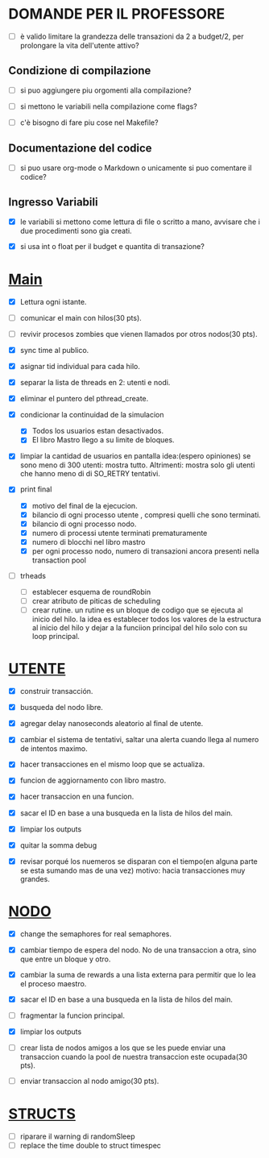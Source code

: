 # DOMANDE PER IL PROFESSORE
- [ ] è valido limitare la grandezza delle transazioni da 2 a budget/2, per prolongare la vita dell'utente attivo?
## Condizione di compilazione
- [ ]  si puo aggiungere piu orgomenti alla compilazione?

- [ ]  si mettono le variabili nella compilazione come flags?

- [ ] c'è bisogno di fare piu cose nel Makefile?
## Documentazione del codice
- [ ] si puo usare org-mode o Markdown o unicamente si puo comentare il codice?

## Ingresso Variabili

- [x] le variabili si mettono come lettura di file o scritto a mano, avvisare che i due procedimenti sono gia creati.

- [x] si usa int o float per il budget e quantita di transazione?

#  [Main](main.md)

- [x] Lettura ogni istante.

- [ ] comunicar el main con hilos(30 pts).

- [ ] revivir procesos zombies que vienen llamados por otros nodos(30 pts).

- [x] sync time al publico.

- [x] asignar tid individual para cada hilo.

- [x] separar la lista de threads en 2: utenti e nodi.

- [x] eliminar el puntero del pthread_create.

- [x] condicionar la continuidad de la simulacion
   - [x] Todos los usuarios estan desactivados.
   - [x] El libro Mastro llego a su limite de bloques.

- [x] limpiar la cantidad de usuarios en pantalla
    idea:(espero opiniones)
    se sono meno di 300 utenti: mostra tutto.
    Altrimenti: mostra solo gli utenti che hanno meno di di SO_RETRY tentativi.

- [x] print final
    - [x] motivo del final de la ejecucion.
    - [x] bilancio di ogni processo utente , compresi quelli che sono terminati.
    - [x] bilancio di ogni processo nodo.
    - [x] numero di processi utente terminati prematuramente
    - [x] numero di blocchi nel libro mastro
    - [x] per ogni processo nodo, numero di transazioni ancora presenti nella transaction pool
 - [ ] trheads
    - [ ] establecer esquema de roundRobin
    - [ ] crear atributo de piticas de scheduling
    - [ ] crear rutine. 
        un rutine es un bloque de codigo que se ejecuta al inicio del hilo. 
        la idea es establecer todos los valores de la estructura al inicio del hilo y dejar a 
        la funciion principal del hilo solo con su loop principal.

# [UTENTE](User.md)
- [x] construir transacción.

- [x] busqueda del nodo libre.

- [x] agregar delay nanoseconds aleatorio al final de utente.

- [x] cambiar el sistema de tentativi, saltar una alerta cuando llega al numero de intentos maximo.

- [x] hacer transacciones en el mismo loop que se actualiza.

- [x] funcion de aggiornamento con libro mastro.

- [x] hacer transaccion en una funcion.

- [x] sacar el ID en base a una busqueda en la lista de hilos del main.

- [x] limpiar los outputs

- [x] quitar la somma debug

- [x] revisar porqué los nuemeros se disparan con el tiempo(en alguna parte se esta sumando mas de una vez) motivo: hacia transacciones muy grandes.

# [NODO](Node.md)

- [x] change the semaphores for real semaphores.

- [x] cambiar tiempo de espera del nodo. No de una transaccion a otra, sino que entre un bloque y otro.

- [x] cambiar la suma de rewards a una lista externa para permitir que lo lea el proceso maestro.

- [x] sacar el ID en base a una busqueda en la lista de hilos del main.

- [ ] fragmentar la funcion principal.

- [x] limpiar los outputs

- [ ] crear lista de nodos amigos a los que se les puede  enviar una transaccion cuando la pool de nuestra transaccion este ocupada(30 pts).

- [ ] enviar transaccion al nodo amigo(30 pts).

# [STRUCTS](Structs.md)
- [ ] riparare il warning di randomSleep
- [ ] replace the time double to struct timespec
